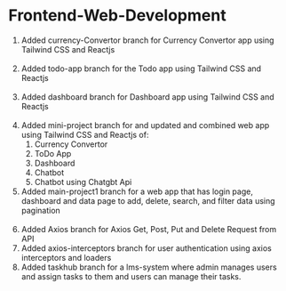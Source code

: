 # Frontend-Web-Development

1. Added currency-Convertor branch for Currency Convertor app using Tailwind CSS and Reactjs <br><br>
2. Added todo-app branch for the Todo app using Tailwind CSS and Reactjs <br><br>
3. Added dashboard branch for Dashboard app using Tailwind CSS and Reactjs <br><br>
4. Added mini-project branch for and updated and combined web app using Tailwind CSS and Reactjs of: <br>
      1) Currency Convertor<br>
      2) ToDo App<br>
      3) Dashboard<br>
      4) Chatbot<br>
      5) Chatbot using Chatgbt Api <br>
5. Added main-project1 branch for a web app that has login page, dashboard and data page to add, delete, search, and filter data using pagination <br><br>
6. Added Axios branch for Axios Get, Post, Put and Delete Request from API<br>
7. Added axios-interceptors branch for user authentication using axios interceptors and loaders<br>
8. Added taskhub branch for a lms-system where admin manages users and assign tasks to them and users can manage their tasks.<br>
